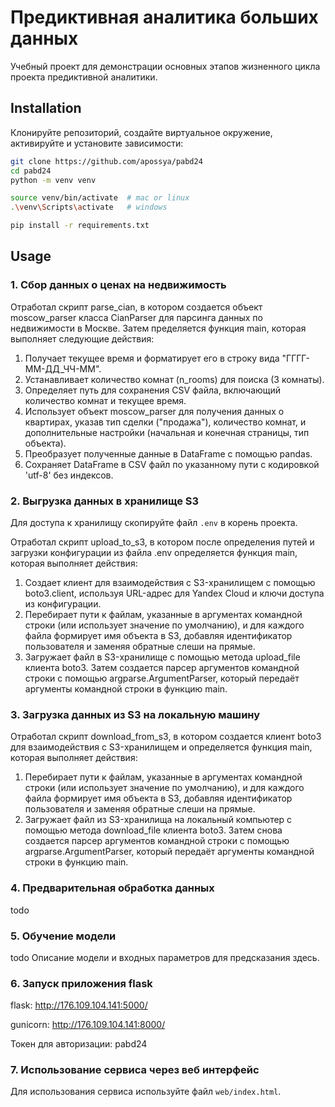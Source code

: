 # Предиктивная аналитика больших данных

Учебный проект для демонстрации основных этапов жизненного цикла проекта предиктивной аналитики.  

## Installation 

Клонируйте репозиторий, создайте виртуальное окружение, активируйте и установите зависимости:  

```sh
git clone https://github.com/apossya/pabd24
cd pabd24
python -m venv venv

source venv/bin/activate  # mac or linux
.\venv\Scripts\activate   # windows

pip install -r requirements.txt
```

## Usage

### 1. Сбор данных о ценах на недвижимость 
Отработал скрипт parse_cian, в котором создается объект moscow_parser класса CianParser для парсинга данных по недвижимости в Москве.
Затем пределяется функция main, которая выполняет следующие действия:
1. Получает текущее время и форматирует его в строку вида "ГГГГ-ММ-ДД_ЧЧ-ММ".
2. Устанавливает количество комнат (n_rooms) для поиска (3 комнаты).
3. Определяет путь для сохранения CSV файла, включающий количество комнат и текущее время.
4. Использует объект moscow_parser для получения данных о квартирах, указав тип сделки ("продажа"), количество комнат, и дополнительные настройки (начальная и конечная страницы, тип объекта).
5. Преобразует полученные данные в DataFrame с помощью pandas.
6. Сохраняет DataFrame в CSV файл по указанному пути с кодировкой 'utf-8' без индексов.

### 2. Выгрузка данных в хранилище S3 
Для доступа к хранилищу скопируйте файл `.env` в корень проекта.  

Отработал скрипт upload_to_s3, в котором после определения путей и загрузки конфигурации из файла .env определяется функция main, которая выполняет действия:
1. Создает клиент для взаимодействия с S3-хранилищем с помощью boto3.client, используя URL-адрес для Yandex Cloud и ключи доступа из конфигурации.
2. Перебирает пути к файлам, указанные в аргументах командной строки (или использует значение по умолчанию), и для каждого файла формирует имя объекта в S3, добавляя идентификатор пользователя и заменяя обратные слеши на прямые.
3. Загружает файл в S3-хранилище с помощью метода upload_file клиента boto3.
Затем создается парсер аргументов командной строки с помощью argparse.ArgumentParser, который передаёт аргументы командной строки в функцию main.

### 3. Загрузка данных из S3 на локальную машину  
Отработал скрипт download_from_s3, в котором создается клиент boto3 для взаимодействия с S3-хранилищем и определяется функция main, которая выполняет действия:
1. Перебирает пути к файлам, указанные в аргументах командной строки (или использует значение по умолчанию), и для каждого файла формирует имя объекта в S3, добавляя идентификатор пользователя и заменяя обратные слеши на прямые.
2. Загружает файл из S3-хранилища на локальный компьютер с помощью метода download_file клиента boto3.
Затем снова создается парсер аргументов командной строки с помощью argparse.ArgumentParser, который передаёт аргументы командной строки в функцию main.

### 4. Предварительная обработка данных  

todo 

### 5. Обучение модели 

todo Описание модели и входных параметров для предсказания здесь.  

### 6. Запуск приложения flask 

flask: http://176.109.104.141:5000/

gunicorn: http://176.109.104.141:8000/

Токен для авторизации: pabd24

### 7. Использование сервиса через веб интерфейс 

Для использования сервиса используйте файл `web/index.html`. 

